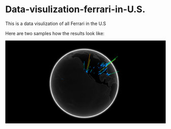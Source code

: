 # Data-visulization-ferrari-in-U.S.

This is a data visulization of all Ferrari in the U.S

Here are two samples how the results look like:

 ![image](https://raw.githubusercontent.com/davidliujiafeng/Data-visulization-ferrari-in-U.S./master/Sample_image/Screen%20Shot%202016-08-20%20at%2017.22.11.png)
